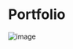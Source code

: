 # Portfolio

![image](https://github.com/ManojeetMahato/Portfolio/assets/75213442/a7a5591d-79ec-43dc-9d99-3a7ddba2c010)
